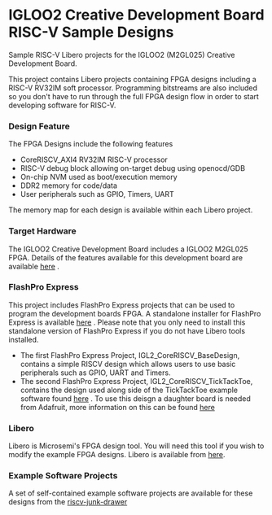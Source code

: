 # IGLOO2 Creative Development Board RISC-V Sample Designs 
Sample RISC-V Libero projects for the IGLOO2 (M2GL025) Creative Development Board.

This project contains Libero projects containing FPGA designs including a RISC-V RV32IM soft processor. Programming bitstreams are also included so you don't have to run through the full FPGA design flow in order to start developing software for RISC-V.

### Design Feature
The FPGA Designs include the following features
* CoreRISCV_AXI4 RV32IM RISC-V processor 
* RISC-V debug block allowing on-target debug using openocd/GDB
* On-chip NVM used as boot/execution memory
* DDR2 memory for code/data
* User peripherals such as GPIO, Timers, UART

The memory map for each design is available within each Libero project.

### Target Hardware
The IGLOO2 Creative Development Board includes a IGLOO2 M2GL025 FPGA. Details of the features available for this development board are available [here](https://www.microsemi.com/products/fpga-soc/design-resources/dev-kits/smartfusion2/future-creative-board) .

### FlashPro Express
This project includes FlashPro Express projects that can be used to program the development boards FPGA. A standalone installer for FlashPro Express is available [here](https://www.microsemi.com/products/fpga-soc/design-resources/programming/flashpro#software) . Please note that you only need to install this standalone version of FlashPro Express if you do not have Libero tools installed.

* The first FlashPro Express Project, IGL2_CoreRISCV_BaseDesign, contains a simple RISCV design which allows users to use basic peripherals such as GPIO, UART and Timers. 
* The second FlashPro Express Project, IGL2_CoreRISCV_TickTackToe, contains the design used along side of the TickTackToe example software found [here](https://github.com/RISCV-on-Microsemi-FPGA/M2GL025-Creative-Board/tree/master/ExampleSoftware) . To use this deisgn a daughter board is needed from Adafruit, more information on this can be found [here](https://www.adafruit.com/product/1651)

### Libero 
Libero is Microsemi's FPGA design tool. You will need this tool if you wish to modify the example FPGA designs. Libero is available from [here](https://www.microsemi.com/products/fpga-soc/design-resources/design-software/libero-soc#downloads).

### Example Software Projects
A set of self-contained example software projects are available for these designs from the [riscv-junk-drawer](https://github.com/RISCV-on-Microsemi-FPGA/riscv-junk-drawer/tree/master/examples)
